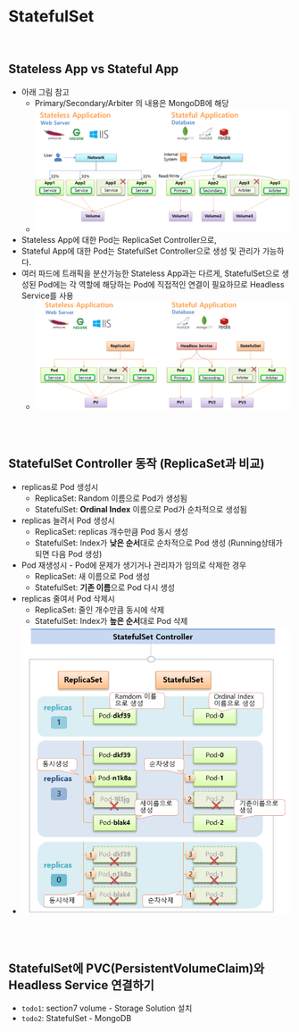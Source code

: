 # StatefulSet

<br>

## Stateless App vs Stateful App
* 아래 그림 참고
  * Primary/Secondary/Arbiter 의 내용은 MongoDB에 해당
  * ![](2025-01-05-23-23-25.png)
* Stateless App에 대한 Pod는 ReplicaSet Controller으로,
* Stateful App에 대한 Pod는 StatefulSet Controller으로 생성 및 관리가 가능하다.
* 여러 파드에 트래픽을 분산가능한 Stateless App과는 다르게, StatefulSet으로 생성된 Pod에는 각 역할에 해당하는 Pod에 직접적인 연결이 필요하므로 Headless Service를 사용
  * ![](2025-01-05-23-34-12.png)

<br><br>

## StatefulSet Controller 동작 (ReplicaSet과 비교)
* replicas로 Pod 생성시
  * ReplicaSet: Random 이름으로 Pod가 생성됨
  * StatefulSet: **Ordinal Index** 이름으로 Pod가 순차적으로 생성됨
* replicas 늘려서 Pod 생성시
  * ReplicaSet: replicas 개수만큼 Pod 동시 생성
  * StatefulSet: Index가 **낮은 순서**대로 순차적으로 Pod 생성 (Running상태가 되면 다음 Pod 생성)
* Pod 재생성시 - Pod에 문제가 생기거나 관리자가 임의로 삭제한 경우
  * ReplicaSet: 새 이름으로 Pod 생성
  * StatefulSet: **기존 이름**으로 Pod 다시 생성
* replicas 줄여서 Pod 삭제시
  * ReplicaSet: 줄인 개수만큼 동시에 삭제
  * StatefulSet: Index가 **높은 순서**대로 Pod 삭제
* ![](2025-01-06-09-18-56.png)

<br><br>

## StatefulSet에 PVC(PersistentVolumeClaim)와 Headless Service 연결하기
* `todo1`: section7 volume - Storage Solution 설치
* `todo2`: StatefulSet - MongoDB
